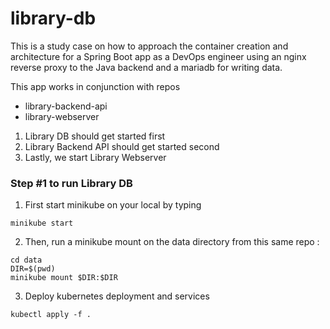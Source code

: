 # library-db

This is a study case on how to approach the container creation and architecture for a Spring Boot app as a DevOps engineer using an nginx reverse proxy to the Java backend and a mariadb for writing data.

This app works in conjunction with repos

* library-backend-api
* library-webserver

1. Library DB should get started first
2. Library Backend API should get started second
3. Lastly, we start Library Webserver


### Step #1 to run Library DB
1. First start minikube on your local by typing
```
minikube start
```

2. Then, run a minikube mount on the data directory from this same repo :
```
cd data
DIR=$(pwd)
minikube mount $DIR:$DIR
```
3. Deploy kubernetes deployment and services
```
kubectl apply -f .
```
